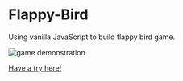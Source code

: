 # Flappy-Bird

Using vanilla JavaScript to build flappy bird game.

![game demonstration](https://user-images.githubusercontent.com/61377153/148175021-150c7b9c-8563-4d49-8be0-4305888ca0c8.gif)

[Have a try here!](https://meteortony.github.io/Flappy-Bird/)

